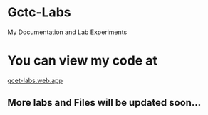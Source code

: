 # Gctc-Labs
My Documentation and Lab Experiments

# You can view my code at 
[gcet-labs.web.app](gcet-labs.web.app)

## More labs and Files will be updated soon...
